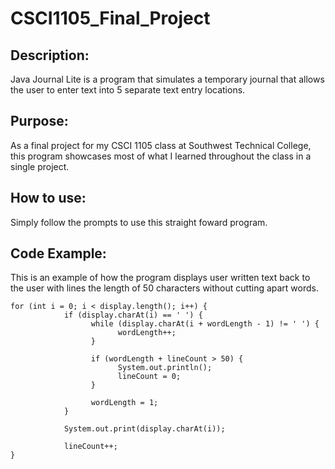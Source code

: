 # CSCI1105_Final_Project

## Description:
Java Journal Lite is a program that simulates a temporary journal that allows the user to enter text into 5 separate text entry locations.

## Purpose:
As a final project for my CSCI 1105 class at Southwest Technical College, this program showcases most of what I learned throughout the class in a single project.

## How to use:
Simply follow the prompts to use this straight foward program.

## Code Example:
This is an example of how the program displays user written text back to the user with lines the length of 50 characters without cutting apart words.
```
for (int i = 0; i < display.length(); i++) {
			if (display.charAt(i) == ' ') {
				  while (display.charAt(i + wordLength - 1) != ' ') {
					    wordLength++;
				  }

				  if (wordLength + lineCount > 50) {
					    System.out.println();
					    lineCount = 0;
				  }

				  wordLength = 1;
			}

			System.out.print(display.charAt(i));

			lineCount++;
}
```
